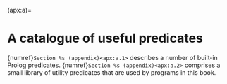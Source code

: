 <!--H2: Chapter/Appendix A-->
(apx:a)=
# A catalogue of useful predicates #

{numref}`Section %s (appendix)<apx:a.1>` describes a number of built-in Prolog predicates. {numref}`Section %s (appendix)<apx:a.2>` comprises a small library of utility predicates that are used by programs in this book.
<!--Appendix A.1 Appendix A.2-->
